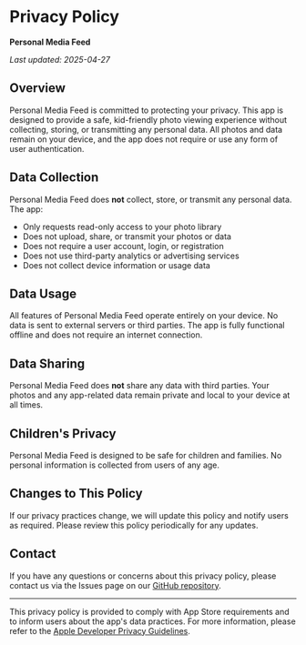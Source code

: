 # Privacy Policy

**Personal Media Feed**

_Last updated: 2025-04-27_

## Overview
Personal Media Feed is committed to protecting your privacy. This app is designed to provide a safe, kid-friendly photo viewing experience without collecting, storing, or transmitting any personal data. All photos and data remain on your device, and the app does not require or use any form of user authentication.

## Data Collection
Personal Media Feed does **not** collect, store, or transmit any personal data. The app:
- Only requests read-only access to your photo library
- Does not upload, share, or transmit your photos or data
- Does not require a user account, login, or registration
- Does not use third-party analytics or advertising services
- Does not collect device information or usage data

## Data Usage
All features of Personal Media Feed operate entirely on your device. No data is sent to external servers or third parties. The app is fully functional offline and does not require an internet connection.

## Data Sharing
Personal Media Feed does **not** share any data with third parties. Your photos and any app-related data remain private and local to your device at all times.

## Children's Privacy
Personal Media Feed is designed to be safe for children and families. No personal information is collected from users of any age.

## Changes to This Policy
If our privacy practices change, we will update this policy and notify users as required. Please review this policy periodically for any updates.

## Contact
If you have any questions or concerns about this privacy policy, please contact us via the Issues page on our [GitHub repository](https://github.com/x-danma/Personal-Media-Feed/issues).

---

This privacy policy is provided to comply with App Store requirements and to inform users about the app's data practices. For more information, please refer to the [Apple Developer Privacy Guidelines](https://developer.apple.com/app-store/app-privacy-details/). 